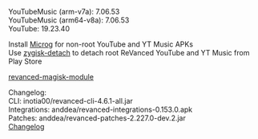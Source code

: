 YouTubeMusic (arm-v7a): 7.06.53  
YouTubeMusic (arm64-v8a): 7.06.53  
YouTube: 19.23.40  

Install [Microg](https://github.com/ReVanced/GmsCore/releases) for non-root YouTube and YT Music APKs  
Use [zygisk-detach](https://github.com/j-hc/zygisk-detach) to detach root ReVanced YouTube and YT Music from Play Store  

[revanced-magisk-module](https://github.com/j-hc/revanced-magisk-module)  

Changelog:  
CLI: inotia00/revanced-cli-4.6.1-all.jar  
Integrations: anddea/revanced-integrations-0.153.0.apk  
Patches: anddea/revanced-patches-2.227.0-dev.2.jar  
[Changelog](https://github.com/anddea/revanced-patches/releases/tag/vdev.2)  
